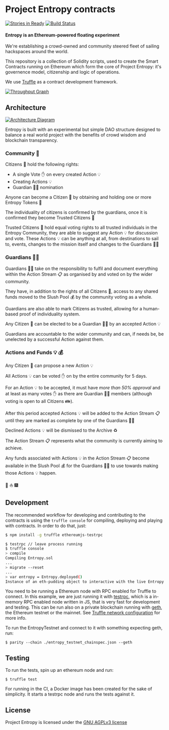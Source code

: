 Project Entropy contracts
===
[![Stories in Ready](https://badge.waffle.io/ProjectEntropy/contracts.png?label=ready&title=Ready)](https://waffle.io/ProjectEntropy/contracts)
[![Build Status](https://travis-ci.org/ProjectEntropy/contracts.svg?branch=master)](https://travis-ci.org/ProjectEntropy/contracts)

#### Entropy is an Ethereum-powered floating experiment

We're establishing a crowd-owned and community steered fleet of sailing hackspaces around the world.

This repository is a collection of Solidity scripts, used to create the Smart Contracts running on Ethereum which form the core of Project Entropy: it's governence model, citizenship and logic of operations.


We use [Truffle](https://github.com/ConsenSys/truffle) as a contract development framework.

[![Throughput Graph](https://graphs.waffle.io/ProjectEntropy/contracts/throughput.svg)](https://waffle.io/ProjectEntropy/contracts/metrics/throughput)

## Architecture

[![Architecture Diagram](https://s3-ap-southeast-2.amazonaws.com/bitboatassets/bitboat/assets/entropyDappDesc-7bbe05db5bc36c1a80ee3c13e24aaf22350c948b788b7cf8e29fb97c6bb3cce7.png?X-Amz-Date=20161124T210606Z&X-Amz-Expires=300&X-Amz-Algorithm=AWS4-HMAC-SHA256&X-Amz-Signature=9a7ce268a93cbb5afe46b1b6b82e6f026e095b249dfa454171205ee39607ac22&X-Amz-Credential=ASIAIS2OVHQA6275XHVQ/20161124/ap-southeast-2/s3/aws4_request&X-Amz-SignedHeaders=Host&x-amz-security-token=FQoDYXdzEMb//////////wEaDK7tRxxuqMSh9xXh1SL6AcXciOUgyOPB15/QnY19D9hWgNi7fVOsICzzBXYAxCEt5pVgMHTU5bhqtfwufhksc7SuOcF2Tc6bL3Prw%2BvCB8tD8BvlQfv3X7dkO41HB9NceaZlCZTXloLrCvL3sD56CWshq2GAQ1ie9VU3nux86G40SDLakQtBqVDlDr%2BdTj8%2ByCH9GCVV2IFPqfJdlcuq2oGTDhaANE9xyFnnpi%2Bm55D8DFb%2BQi0QTfiMGj1x8ydTsPM2L54ij2iAjpPqysqpzii%2B3SYIz7Y3ht%2BDByV3LEpSKY0bNBOEOzHyJqxgfVxuFl3PEwqyxTJmioUwLBUlhS/RIOteO%2B/1iFUo%2BavdwQU%3D)](https://s3-ap-southeast-2.amazonaws.com/bitboatassets/bitboat/assets/entropyDappDesc-7bbe05db5bc36c1a80ee3c13e24aaf22350c948b788b7cf8e29fb97c6bb3cce7.png?X-Amz-Date=20161124T210606Z&X-Amz-Expires=300&X-Amz-Algorithm=AWS4-HMAC-SHA256&X-Amz-Signature=9a7ce268a93cbb5afe46b1b6b82e6f026e095b249dfa454171205ee39607ac22&X-Amz-Credential=ASIAIS2OVHQA6275XHVQ/20161124/ap-southeast-2/s3/aws4_request&X-Amz-SignedHeaders=Host&x-amz-security-token=FQoDYXdzEMb//////////wEaDK7tRxxuqMSh9xXh1SL6AcXciOUgyOPB15/QnY19D9hWgNi7fVOsICzzBXYAxCEt5pVgMHTU5bhqtfwufhksc7SuOcF2Tc6bL3Prw%2BvCB8tD8BvlQfv3X7dkO41HB9NceaZlCZTXloLrCvL3sD56CWshq2GAQ1ie9VU3nux86G40SDLakQtBqVDlDr%2BdTj8%2ByCH9GCVV2IFPqfJdlcuq2oGTDhaANE9xyFnnpi%2Bm55D8DFb%2BQi0QTfiMGj1x8ydTsPM2L54ij2iAjpPqysqpzii%2B3SYIz7Y3ht%2BDByV3LEpSKY0bNBOEOzHyJqxgfVxuFl3PEwqyxTJmioUwLBUlhS/RIOteO%2B/1iFUo%2BavdwQU%3D)


Entropy is built with an experimental but simple DAO structure designed to balance a real world project with the benefits of crowd wisdom and blockchain transparency.

### Community :house_with_garden:
Citizens :two_men_holding_hands: hold the following rights:

- A single Vote :hand: on every created Action :bulb:
- Creating Actions :bulb:
- Guardian :guardsman: nomination

Anyone can become a Citizen :running: by obtaining and holding one or more Entropy Tokens :cookie:

The individuality of citizens is confirmed by the guardians, once it is confirmed
they become Trusted Citizens :two_women_holding_hands:

Trusted Citizens :two_women_holding_hands: hold equal voting rights to all trusted individuals in the Entropy Community, they are able to suggest any Action :bulb: for discussion and vote. These Actions :bulb: can be anything at all, from destinations to sail to, events, changes to the mission itself and changes to the Guardians :guardsman:


### Guardians :guardsman:

Guardians :guardsman: take on the responsibility to fulfil and document everything within the Action Stream :clipboard: as organised by and voted on by the wider community.

They have, in addition to the rights of all Citizens :running:, access to any shared funds moved to the Slush Pool :moneybag: by the community voting as a whole.

Guardians are also able to mark Citizens as trusted, allowing for a human-based
proof of individuality system.

Any Citizen :running: can be elected to be a Guardian :guardsman: by an accepted Action :bulb:

Guardians are accountable to the wider community and can, if needs be, be unelected by a successful Action against them.


### Actions and Funds :bulb: :moneybag:
Any Citizen :running: can propose a new Action :bulb:

All Actions :bulb: can be voted :hand: on by the entire community for 5 days.

For an Action :bulb: to be accepted, it must have *more than 50% approval* and at least as many votes :hand: as there are Guardian :guardsman: members (although voting is open to all Citizens :family:).

After this period accepted Actions :bulb: will be added to the Action Stream :clipboard: until they are marked as complete by one of the Guardians :guardsman:

Declined Actions :bulb: will be dismissed to the Archive :recycle:

The Action Stream :clipboard: represents what the community is currently aiming to achieve.

Any funds associated with Actions :bulb: in the Action Stream :clipboard: become available in the Slush Pool :moneybag: for the Guardians :guardsman: to use towards making those Actions :bulb: happen.

:rainbow: :sailboat: :fireworks:

## Development

The recommended workflow for developing and contributing to the contracts is using the `truffle console` for compiling, deploying and playing with contracts. In order to do that, just:

```sh
$ npm install -g truffle ethereumjs-testrpc

$ testrpc // leave process running
$ truffle console
> compile
Compiling Entropy.sol
...
> migrate --reset
...
> var entropy = Entropy.deployed()
Instance of an eth-pudding object to interactive with the live Entropy instance
```

You need to be running a Ethereum node with RPC enabled for Truffle to connect. In this example, we are just running it with [testrpc](https://github.com/ethereumjs/testrpc), which is a in-memory RPC enabled node written in JS, that is very fast for development and testing. This can be run also on a private blockchain running with [geth](https://github.com/ethereum/go-ethereum), the Ethereum testnet or the mainnet. See [Truffle network configuration](http://truffleframework.com/docs/advanced/networks) for more info.

To run the EntropyTestnet and connect to it with something expecting geth, run:

    $ parity --chain ./entropy_testnet_chainspec.json --geth


## Testing

To run the tests, spin up an ethereum node and run:

    $ truffle test

For running in the CI, a Docker image has been created for the sake of simplicity. It starts a testrpc node and runs the tests against it.



## License

Project Entropy is licensed under the [GNU AGPLv3 license](https://github.com/ProjectEntropy/contracts/blob/master/LICENSE.md)
